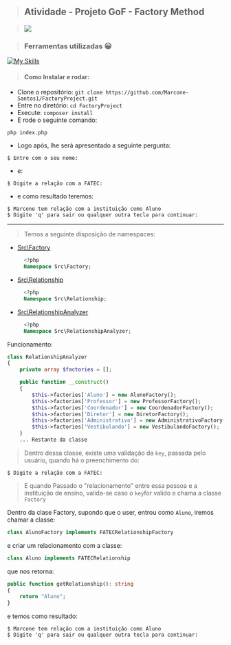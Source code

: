 > ## Atividade - Projeto GoF - Factory Method

>![](http://clubedosgeeks.com.br/wp-content/uploads/2016/01/dormrm.gif)

> ### Ferramentas utilizadas :grinning:
[![My Skills](https://skillicons.dev/icons?i=php,git,github&perline=10)](https://skillicons.dev) 

> #### Como Instalar e rodar:
- Clone o repositório:
```git clone https://github.com/Marcone-Santos1/FactoryProject.git```
- Entre no diretório:
```cd FactoryProject```
- Execute:
```composer install```
- E rode o seguinte comando:
`````shell
php index.php
`````

- Logo após, lhe será apresentado a seguinte pergunta:
```shell
$ Entre com o seu nome:  
```
- e:
````shell
$ Digite a relação com a FATEC:
````
- e como resultado teremos:
````shell
$ Marcone tem relação com a instituição como Aluno
$ Digite 'q' para sair ou qualquer outra tecla para continuar: 
````

---

> Temos a seguinte disposição de namespaces:
- [Src\Factory](src%2FFactory)
  ````php 
    <?php 
    Namespace Src\Factory;
    ````
- [Src\Relationship](src%2FRelationship)
  ````php 
    <?php 
    Namespace Src\Relationship;
    ````
- [Src\RelationshipAnalyzer](src%2FRelationshipAnalyzer)
  ````php 
    <?php 
    Namespace Src\RelationshipAnalyzer;
    ````
Funcionamento:
````php
class RelationshipAnalyzer
{
    private array $factories = [];

    public function __construct()
    {
        $this->factories['Aluno'] = new AlunoFactory();
        $this->factories['Professor'] = new ProfessorFactory();
        $this->factories['Coordenador'] = new CoordenadorFactory();
        $this->factories['Diretor'] = new DiretorFactory();
        $this->factories['Administrativo'] = new AdministrativoFactory();
        $this->factories['Vestibulando'] = new VestibulandoFactory();
    }
    ... Restante da classe
````
> Dentro dessa classe, existe uma validação da `key`, passada pelo usuário, quando há o preenchimento do: 
````shell
$ Digite a relação com a FATEC:
````

> E quando Passado o "relacionamento" entre essa pessoa e a instituição de ensino, valida-se caso o `key`for valido e chama a classe `Factory`

Dentro da clase Factory, supondo que o user, entrou como `Aluno`, iremos chamar a classe: 
```php 
class AlunoFactory implements FATECRelationshipFactory
```
e criar um relacionamento com a classe:
````php
class Aluno implements FATECRelationship
````

que nos retorna:
````php
public function getRelationship(): string
{
    return "Aluno";
}
````
e temos como resultado:
````shell
$ Marcone tem relação com a instituição como Aluno
$ Digite 'q' para sair ou qualquer outra tecla para continuar: 
````